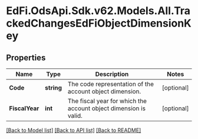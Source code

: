 # EdFi.OdsApi.Sdk.v62.Models.All.TrackedChangesEdFiObjectDimensionKey

## Properties

Name | Type | Description | Notes
------------ | ------------- | ------------- | -------------
**Code** | **string** | The code representation of the account object dimension. | [optional] 
**FiscalYear** | **int** | The fiscal year for which the account object dimension is valid. | [optional] 

[[Back to Model list]](../../README.md#documentation-for-models) [[Back to API list]](../../README.md#documentation-for-api-endpoints) [[Back to README]](../../README.md)

